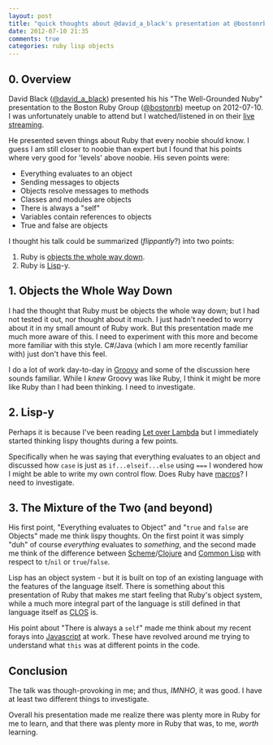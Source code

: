```yaml
---
layout: post
title: "quick thoughts about @david_a_black's presentation at @bostonrb 2012-07-10"
date: 2012-07-10 21:35
comments: true
categories: ruby lisp objects
---
```


## 0. Overview 

David Black ([@david_a_black][black-twitter]) presented his his "The
Well-Grounded Nuby" presentation to the Boston Ruby Group
([@bostonrb][bostonrb-twitter]) meetup on 2012-07-10. I was unfortunately
unable to attend but I watched/listened in on their 
[live streaming][live-streaming].

He presented seven things about Ruby that every noobie should know. I guess I
am still closer to noobie than expert but I found that his points where very
good for 'levels' above noobie. His seven points were:

* Everything evaluates to an object
* Sending messages to objects
* Objects resolve messages to methods
* Classes and modules are objects
* There is always a "self"
* Variables contain references to objects
* True and false are objects

I thought his talk could be summarized (*flippantly*?) into two points:

1. Ruby is [objects the whole way down][turtles].
1. Ruby is [Lisp][lisp]-y.

## 1. Objects the Whole Way Down

I had the thought that Ruby must be objects the whole way down; but I had not
tested it out, nor thought about it much. I just hadn't needed to worry about
it in my small amount of Ruby work. But this presentation made me much more
aware of this. I need to experiment with this more and become more familiar
with this style. C#/Java (which I am more recently familiar with) just don't
have this feel.

I do a lot of work day-to-day in [Groovy][groovy] and some of the discussion
here sounds familiar. While I *knew* Groovy was like Ruby, I think it might be
more like Ruby than I had been thinking. I need to investigate.

## 2. Lisp-y

Perhaps it is because I've been reading [Let over Lambda][lol] but I
immediately started thinking lispy thoughts during a few points.

Specifically when he was saying that everything evaluates to an object and
discussed how `case` is just as `if...elseif...else` using `===` I wondered
how I might be able to write my own control flow. Does Ruby have
[macros][macro]? I need to investigate.
 
## 3. The Mixture of the Two (and beyond)

His first point, "Everything evaluates to Object" and "`true` and `false` are
Objects" made me think lispy thoughts. On the first point it was simply "duh"
of course *everything* evaluates to *something*, and the second made me think
of the difference between [Scheme][scheme]/[Clojure][clojure] and 
[Common Lisp][lisp] with respect to `t`/`nil` or `true`/`false`.

Lisp has an object system - but it is built on top of an existing language
with the features of the language itself. There is something about this
presentation of Ruby that makes me start feeling that Ruby's object system,
while a much more integral part of the language is still defined in that
language itself as [CLOS][clos] is.

His point about "There is always a `self`" made me think about my recent
forays into [Javascript][javascript] at work. These have revolved around me
trying to understand what `this` was at different points in the code.

## Conclusion

The talk was though-provoking in me; and thus, *IMNHO*, it was good. I have at
least two different things to investigate.

Overall his presentation made me realize there was plenty more in Ruby for me
to learn, and that there was plenty more in Ruby that was, to me,  *worth*
learning.

[black-twitter]: http://www.twitter.com/david_a_black
[bostonrb-twitter]: http://www.twitter.com/bostonrb
[live-streaming]: http://www.youtube.com/watch?v=DVQxmayBWOs
[turtles]: http://en.wikipedia.org/wiki/Turtles_all_the_way_down
[lisp]: http://www.lispworks.com/documentation/common-lisp.html
[lol]: http://letoverlambda.com/
[macro]: http://www.gigamonkeys.com/book/macros-defining-your-own.html
[groovy]: http://groovy.codehaus.org/
[scheme]: http://en.wikipedia.org/wiki/Scheme_(programming_language)
[clojure]: http://clojure.org/
[javascript]: http://en.wikipedia.org/wiki/JavaScript
[clos]: http://en.wikipedia.org/wiki/Common_Lisp_Object_System
